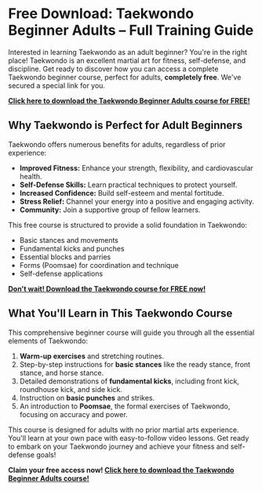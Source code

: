 # Free Download: Taekwondo Beginner Adults – Full Training Guide

Interested in learning Taekwondo as an adult beginner? You're in the right place! Taekwondo is an excellent martial art for fitness, self-defense, and discipline. Get ready to discover how you can access a complete Taekwondo beginner course, perfect for adults, **completely free**. We've secured a special link for you.

[**Click here to download the Taekwondo Beginner Adults course for FREE!**](https://udemywork.com/taekwondo-beginner-adults)

## Why Taekwondo is Perfect for Adult Beginners

Taekwondo offers numerous benefits for adults, regardless of prior experience:

*   **Improved Fitness:** Enhance your strength, flexibility, and cardiovascular health.
*   **Self-Defense Skills:** Learn practical techniques to protect yourself.
*   **Increased Confidence:** Build self-esteem and mental fortitude.
*   **Stress Relief:** Channel your energy into a positive and engaging activity.
*   **Community:** Join a supportive group of fellow learners.

This free course is structured to provide a solid foundation in Taekwondo:

*   Basic stances and movements
*   Fundamental kicks and punches
*   Essential blocks and parries
*   Forms (Poomsae) for coordination and technique
*   Self-defense applications

[**Don't wait! Download the Taekwondo course for FREE now!**](https://udemywork.com/taekwondo-beginner-adults)

## What You'll Learn in This Taekwondo Course

This comprehensive beginner course will guide you through all the essential elements of Taekwondo:

1.  **Warm-up exercises** and stretching routines.
2.  Step-by-step instructions for **basic stances** like the ready stance, front stance, and horse stance.
3.  Detailed demonstrations of **fundamental kicks**, including front kick, roundhouse kick, and side kick.
4.  Instruction on **basic punches** and strikes.
5.  An introduction to **Poomsae**, the formal exercises of Taekwondo, focusing on accuracy and power.

This course is designed for adults with no prior martial arts experience. You'll learn at your own pace with easy-to-follow video lessons. Get ready to embark on your Taekwondo journey and achieve your fitness and self-defense goals!

**Claim your free access now! [Click here to download the Taekwondo Beginner Adults course!](https://udemywork.com/taekwondo-beginner-adults)**
